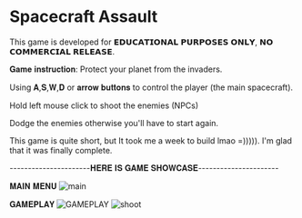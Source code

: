 # Spacecraft Assault

This game is developed for 𝗘𝗗𝗨𝗖𝗔𝗧𝗜𝗢𝗡𝗔𝗟 𝗣𝗨𝗥𝗣𝗢𝗦𝗘𝗦 𝗢𝗡𝗟𝗬, 𝗡𝗢 𝗖𝗢𝗠𝗠𝗘𝗥𝗖𝗜𝗔𝗟 𝗥𝗘𝗟𝗘𝗔𝗦𝗘.

𝐆𝐚𝐦𝐞 𝐢𝐧𝐬𝐭𝐫𝐮𝐜𝐭𝐢𝐨𝐧: Protect your planet from the invaders.

Using 𝐀,𝐒,𝐖,𝐃 or 𝐚𝐫𝐫𝐨𝐰 𝐛𝐮𝐭𝐭𝐨𝐧𝐬 to control the player (the main spacecraft).

Hold left mouse click to shoot the enemies (NPCs) 

Dodge the enemies otherwise you'll have to start again.

This game is quite short, but It took me a week to build lmao =))))). I'm glad that it was finally complete.

----------------------𝐇𝐄𝐑𝐄 𝐈𝐒 𝐆𝐀𝐌𝐄 𝐒𝐇𝐎𝐖𝐂𝐀𝐒𝐄----------------------

𝐌𝐀𝐈𝐍 𝐌𝐄𝐍𝐔
![main](https://user-images.githubusercontent.com/97457787/153487634-97c80e49-0949-4999-9f6e-db1bb117cc9f.png)

𝐆𝐀𝐌𝐄𝐏𝐋𝐀𝐘
![GAMEPLAY](https://user-images.githubusercontent.com/97457787/153487840-7ea92176-6b50-475d-822d-df29b3ea098a.png)
![shoot](https://user-images.githubusercontent.com/97457787/153488718-71235f29-caf6-4134-8ce0-a15bb7a91fcc.png)



